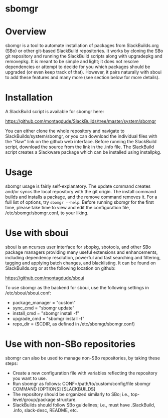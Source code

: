 # sbomgr

Overview
================================================================================
sbomgr is a tool to automate installation of packages from SlackBuilds.org (SBo) or other git-based SlackBuild repositories. It works by cloning the SBo git repository and running the SlackBuild scripts along with upgradepkg and removepkg. It is meant to be simple and light; it does not resolve dependencies or attempt to decide for you which packages should be upgraded (or even keep track of that). However, it pairs naturally with sboui to add these features and many more (see section below for more details).

Installation
================================================================================
A SlackBuild script is available for sbomgr here:

https://github.com/montagdude/SlackBuilds/tree/master/system/sbomgr

You can either clone the whole repository and navigate to SlackBuilds/system/sbomgr, or you can download the individual files with the "Raw" link on the github web interface. Before running the SlackBuild script, download the source from the link in the .info file. The SlackBuild script creates a Slackware package which can be installed using installpkg.

Usage
================================================================================
sbomgr usage is fairly self-explanatory. The update command creates and/or syncs the local repository with the git origin. The install command builds and installs a package, and the remove command removes it. For a full list of options, try `sbomgr --help`. Before running sbomgr for the first time, please take time to view and edit the configuration file, /etc/sbomgr/sbomgr.conf, to your liking.

Use with sboui
================================================================================
sboui is an ncurses user interface for sbopkg, sbotools, and other SBo package managers providing many useful extensions and enhancements, including dependency resolution, powerful and fast searching and filtering, tagging and applying batch changes, and blacklisting. It can be found on SlackBuilds.org or at the following location on github:

https://github.com/montagdude/sboui

To use sbomgr as the backend for sboui, use the following settings in /etc/sboui/sboui.conf:
* package_manager = "custom"
* sync_cmd = "sbomgr update"
* install_cmd = "sbomgr install -f"
* upgrade_cmd = "sbomgr install -f"
* repo_dir = ($CDIR, as defined in /etc/sbomgr/sbomgr.conf)

Use with non-SBo repositories
================================================================================
sbomgr can also be used to manage non-SBo repositories, by taking these steps:
* Create a new configuration file with variables reflecting the repository you want to use.
* Run sbomgr as follows: CONF=/path/to/custom/config/file sbomgr COMMAND [OPTIONS] [SLACKBUILDS]
* The repository should be organized similarly to SBo; i.e., top-level/group/package structure.
* SlackBuilds should follow SBo guidelines; i.e., must have .SlackBuild, .info, slack-desc, README, etc.
